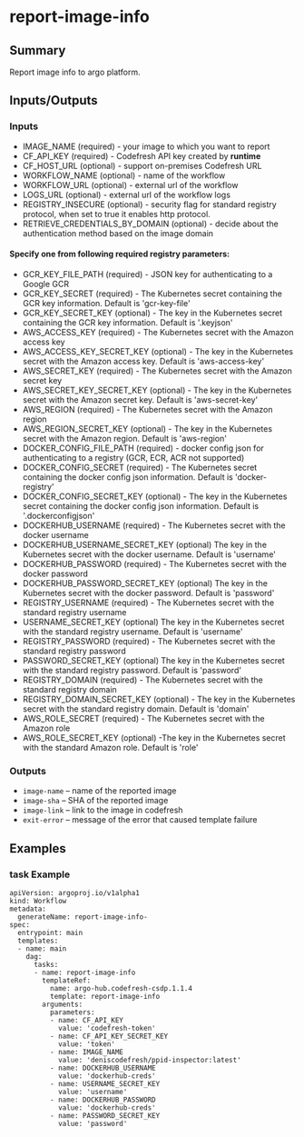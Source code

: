 # report-image-info

## Summary
Report image info to argo platform.

## Inputs/Outputs

### Inputs
* IMAGE_NAME (required) - your image to which you want to report
* CF_API_KEY (required) - Codefresh API key created by **runtime**
* CF_HOST_URL (optional) - support on-premises Codefresh URL
* WORKFLOW_NAME (optional) - name of the workflow
* WORKFLOW_URL (optional) - external url of the workflow
* LOGS_URL (optional) - external url of the workflow logs
* REGISTRY_INSECURE (optional) - security flag for standard registry protocol, when set to true it enables http protocol.
* RETRIEVE_CREDENTIALS_BY_DOMAIN (optional) - decide about the authentication method based on the image domain
#### Specify one from following required registry parameters:
* GCR_KEY_FILE_PATH (required) - JSON key for authenticating to a Google GCR
* GCR_KEY_SECRET (required) - The Kubernetes secret containing the GCR key information. Default is 'gcr-key-file'
* GCR_KEY_SECRET_KEY (optional) - The key in the Kubernetes secret containing the GCR key information. Default is '.keyjson'
* AWS_ACCESS_KEY (required) - The Kubernetes secret with the Amazon access key
* AWS_ACCESS_KEY_SECRET_KEY (optional) - The key in the Kubernetes secret with the Amazon access key. Default is 'aws-access-key'
* AWS_SECRET_KEY (required) - The Kubernetes secret with the Amazon secret key
* AWS_SECRET_KEY_SECRET_KEY (optional) - The key in the Kubernetes secret with the Amazon secret key. Default is 'aws-secret-key'
* AWS_REGION (required) - The Kubernetes secret with the Amazon region
* AWS_REGION_SECRET_KEY (optional) - The key in the Kubernetes secret with the Amazon region. Default is 'aws-region'
* DOCKER_CONFIG_FILE_PATH (required) - docker config json for authenticating to a registry (GCR, ECR, ACR not supported)
* DOCKER_CONFIG_SECRET (required) - The Kubernetes secret containing the docker config json information. Default is 'docker-registry'
* DOCKER_CONFIG_SECRET_KEY  (optional) - The key in the Kubernetes secret containing the docker config json information. Default is '.dockerconfigjson'
* DOCKERHUB_USERNAME (required) - The Kubernetes secret with the docker username
* DOCKERHUB_USERNAME_SECRET_KEY (optional) The key in the Kubernetes secret with the docker username. Default is 'username'
* DOCKERHUB_PASSWORD (required) - The Kubernetes secret with the docker password
* DOCKERHUB_PASSWORD_SECRET_KEY (optional) The key in the Kubernetes secret with the docker password. Default is 'password'
* REGISTRY_USERNAME (required) - The Kubernetes secret with the standard registry username
* USERNAME_SECRET_KEY (optional) The key in the Kubernetes secret with the standard registry username. Default is 'username'
* REGISTRY_PASSWORD (required) - The Kubernetes secret with the standard registry password
* PASSWORD_SECRET_KEY (optional) The key in the Kubernetes secret with the standard registry password. Default is 'password'
* REGISTRY_DOMAIN (required) - The Kubernetes secret with the standard registry domain
* REGISTRY_DOMAIN_SECRET_KEY (optional) - The key in the Kubernetes secret with the standard registry domain. Default is 'domain'
* AWS_ROLE_SECRET (required) - The Kubernetes secret with the Amazon role
* AWS_ROLE_SECRET_KEY (optional) -The key in the Kubernetes secret with the standard Amazon role. Default is 'role'

### Outputs
* `image-name` – name of the reported image
* `image-sha` – SHA of the reported image
* `image-link` – link to the image in codefresh
* `exit-error` – message of the error that caused template failure

## Examples

### task Example
```
apiVersion: argoproj.io/v1alpha1
kind: Workflow
metadata:
  generateName: report-image-info-
spec:
  entrypoint: main
  templates:
  - name: main
    dag:
      tasks:
      - name: report-image-info
        templateRef:
          name: argo-hub.codefresh-csdp.1.1.4
          template: report-image-info
        arguments:
          parameters:
          - name: CF_API_KEY
            value: 'codefresh-token'
          - name: CF_API_KEY_SECRET_KEY
            value: 'token'
          - name: IMAGE_NAME
            value: 'deniscodefresh/ppid-inspector:latest'
          - name: DOCKERHUB_USERNAME
            value: 'dockerhub-creds'
          - name: USERNAME_SECRET_KEY
            value: 'username'
          - name: DOCKERHUB_PASSWORD
            value: 'dockerhub-creds'
          - name: PASSWORD_SECRET_KEY
            value: 'password'
```
